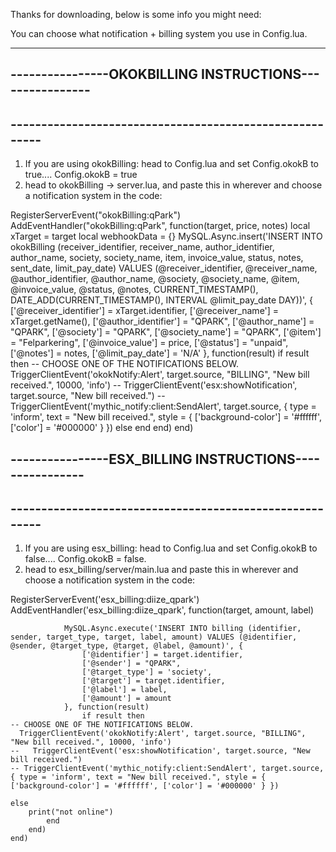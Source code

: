 Thanks for downloading, below is some info you might need:

You can choose what notification + billing system you use in Config.lua.

---

## ----------------OKOKBILLING INSTRUCTIONS----------------

## --------------------------------------------------------

1. If you are using okokBilling: head to Config.lua and set Config.okokB to true.... Config.okokB = true
2. head to okokBilling -> server.lua, and paste this in wherever and choose a notification system in the code:

RegisterServerEvent("okokBilling:qPark")
AddEventHandler("okokBilling:qPark", function(target, price, notes)
local xTarget = target
local webhookData = {}
MySQL.Async.insert('INSERT INTO okokBilling (receiver_identifier, receiver_name, author_identifier, author_name, society, society_name, item, invoice_value, status, notes, sent_date, limit_pay_date) VALUES (@receiver_identifier, @receiver_name, @author_identifier, @author_name, @society, @society_name, @item, @invoice_value, @status, @notes, CURRENT_TIMESTAMP(), DATE_ADD(CURRENT_TIMESTAMP(), INTERVAL @limit_pay_date DAY))', {
['@receiver_identifier'] = xTarget.identifier,
['@receiver_name'] = xTarget.getName(),
['@author_identifier'] = "QPARK",
['@author_name'] = "QPARK",
['@society'] = "QPARK",
['@society_name'] = "QPARK",
['@item'] = "Felparkering",
['@invoice_value'] = price,
['@status'] = "unpaid",
['@notes'] = notes,
['@limit_pay_date'] = 'N/A'
}, function(result)
if result then
-- CHOOSE ONE OF THE NOTIFICATIONS BELOW.
TriggerClientEvent('okokNotify:Alert', target.source, "BILLING", "New bill received.", 10000, 'info')
-- TriggerClientEvent('esx:showNotification', target.source, "New bill received.")
-- TriggerClientEvent('mythic_notify:client:SendAlert', target.source, { type = 'inform', text = "New bill received.", style = { ['background-color'] = '#ffffff', ['color'] = '#000000' } })
else
end
end)
end)

## ----------------ESX_BILLING INSTRUCTIONS----------------

## --------------------------------------------------------

1. If you are using esx_billing: head to Config.lua and set Config.okokB to false.... Config.okokB = false.
2. head to esx_billing/server/main.lua and paste this in wherever and choose a notification system in the code:

RegisterServerEvent('esx_billing:diize_qpark')
AddEventHandler('esx_billing:diize_qpark', function(target, amount, label)

    			MySQL.Async.execute('INSERT INTO billing (identifier, sender, target_type, target, label, amount) VALUES (@identifier, @sender, @target_type, @target, @label, @amount)', {
    				['@identifier'] = target.identifier,
    				['@sender'] = "QPARK",
    				['@target_type'] = 'society',
    				['@target'] = target.identifier,
    				['@label'] = label,
    				['@amount'] = amount
    			}, function(result)
    				if result then
    -- CHOOSE ONE OF THE NOTIFICATIONS BELOW.
      TriggerClientEvent('okokNotify:Alert', target.source, "BILLING", "New bill received.", 10000, 'info')
    --   TriggerClientEvent('esx:showNotification', target.source, "New bill received.")
    -- TriggerClientEvent('mythic_notify:client:SendAlert', target.source, { type = 'inform', text = "New bill received.", style = { ['background-color'] = '#ffffff', ['color'] = '#000000' } })

    else
    	print("not online")
    		end
    	end)
    end)
